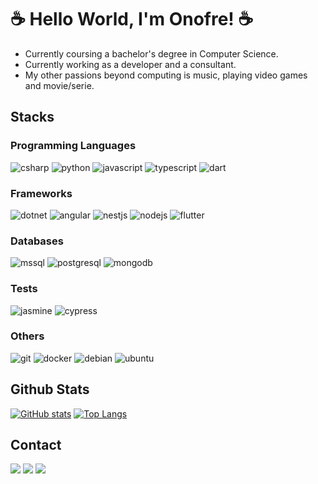 # ☕️ Hello World, I'm Onofre! ☕️

- Currently coursing a bachelor's degree in Computer Science.
- Currently working as a developer and a consultant.
- My other passions beyond computing is music, playing video games and movie/serie.


## Stacks
### Programming Languages
<p>
  <img alt="csharp" src="https://img.shields.io/badge/c%23-%23239120.svg?style=for-the-badge&logo=c-sharp&logoColor=white">
  <img alt="python" src="https://img.shields.io/badge/python-3670A0?style=for-the-badge&logo=python&logoColor=ffdd54">
  <img alt="javascript" src="https://img.shields.io/badge/javascript-%23323330.svg?style=for-the-badge&logo=javascript&logoColor=%23F7DF1E">
  <img alt="typescript" src="https://img.shields.io/badge/typescript-%23007ACC.svg?style=for-the-badge&logo=typescript&logoColor=white">
  <img alt="dart" src="https://img.shields.io/badge/dart-%230175C2.svg?style=for-the-badge&logo=dart&logoColor=white">
</p>

### Frameworks
<p>
  <img alt="dotnet" src="https://img.shields.io/badge/.NET-5C2D91?style=for-the-badge&logo=.net&logoColor=white">
  <img alt="angular" src="https://img.shields.io/badge/angular-%23DD0031.svg?style=for-the-badge&logo=angular&logoColor=white">
  <img alt="nestjs" src="https://img.shields.io/badge/nestjs-%23E0234E.svg?style=for-the-badge&logo=nestjs&logoColor=white">
  <img alt="nodejs" src="https://img.shields.io/badge/node.js-6DA55F?style=for-the-badge&logo=node.js&logoColor=white">
  <img alt="flutter" src="https://img.shields.io/badge/Flutter-02569B?style=for-the-badge&logo=flutter&logoColor=white">
</p>

### Databases
<p>
  <img alt="mssql" src="https://img.shields.io/badge/Microsoft%20SQL%20Sever-CC2927?style=for-the-badge&logo=microsoft%20sql%20server&logoColor=white">
  <img alt="postgresql" src="https://img.shields.io/badge/PostgreSQL-316192?style=for-the-badge&logo=postgresql&logoColor=white">
  <img alt="mongodb" src="https://img.shields.io/badge/MongoDB-4EA94B?style=for-the-badge&logo=mongodb&logoColor=white">
</p>

### Tests
<p>
  <img alt="jasmine" src="https://img.shields.io/badge/jasmine-%238A4182.svg?style=for-the-badge&logo=jasmine&logoColor=white">
  <img alt="cypress" src="https://img.shields.io/badge/-cypress-%23E5E5E5?style=for-the-badge&logo=cypress&logoColor=058a5e">
</p>

### Others
<p>
  <img alt="git" src="https://img.shields.io/badge/git-%23F05033.svg?style=for-the-badge&logo=git&logoColor=white">
  <img alt="docker" src="https://img.shields.io/badge/Docker-2496ED?style=for-the-badge&logo=docker&logoColor=white">
  <img alt="debian" src="https://img.shields.io/badge/Debian-D70A53?style=for-the-badge&logo=debian&logoColor=white">
  <img alt="ubuntu" src="https://img.shields.io/badge/Ubuntu-E95420?style=for-the-badge&logo=ubuntu&logoColor=white">
</p>

## Github Stats
[![GitHub stats](https://github-readme-stats.vercel.app/api?username=onofresalg&show_icons=true&theme=dracula)](https://github.com/onofresalg/github-readme-stats)
[![Top Langs](https://github-readme-stats.vercel.app/api/top-langs/?username=onofresalg&theme=dracula)](https://github.com/onofresalg/github-readme-stats)

## Contact
<a href="https://www.linkedin.com/in/onofresalg/" target="_blank"><img src="https://img.shields.io/badge/-LinkedIn-%230077B5?style=for-the-badge&logo=linkedin&logoColor=white" target="_blank"></a> 
<a href="mailto:onofresalg@outlook.com" target="_blank"><img src="https://img.shields.io/badge/Microsoft_Outlook-0078D4?style=for-the-badge&logo=microsoft-outlook&logoColor=white"></a>
<img src="https://img.shields.io/badge/onofresalg%239681-%237289DA.svg?style=for-the-badge&logo=discord&logoColor=white">
